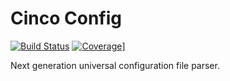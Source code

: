 # Cinco Config

[![Build Status](https://travis-ci.org/ameily/cincoconfig.svg?branch=master)](https://travis-ci.org/ameily/cincoconfig)
<a href="https://coveralls.io/github/ameily/cincoconfig?branch=master" rel="some text">![Coverage](https://coveralls.io/repos/ameily/cincoconfig/badge.svg?branch=master&service=github)]</a>

Next generation universal configuration file parser.
